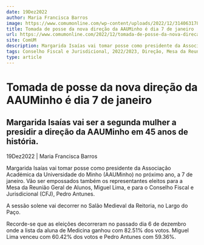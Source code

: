 ```yaml
---
date: 19Dez2022
author: Maria Francisca Barros
image: https://www.comumonline.com/wp-content/uploads/2022/12/314063178_9027201020639107_8210286556445903616_n-1.jpg
title: Tomada de posse da nova direção da AAUMinho é dia 7 de janeiro
url: https://www.comumonline.com/2022/12/tomada-de-posse-da-nova-direcao-da-aauminho-e-dia-7-de-janeiro/
site: ComUM
description: Margarida Isaías vai tomar posse como presidente da Associação Académica da Universidade do Minho (AAUMinho) no próximo ano, a 7 de janeiro.
tags: Conselho Fiscal e Jurisdicional, 2022/2023, Direção, Mesa da Reunião Geral de Alunos, Margarida Isaías, Pedro Antunes, Miguel Lima, Tomada de Posse AAUMinho
type: article
---
```



# Tomada de posse da nova direção da AAUMinho é dia 7 de janeiro

## Margarida Isaías vai ser a segunda mulher a presidir a direção da AAUMinho em 45 anos de história.

19Dez2022 | Maria Francisca Barros

Margarida Isaías vai tomar posse como presidente da Associação Académica da Universidade do Minho (AAUMinho) no próximo ano, a 7 de janeiro. Vão ser empossados também os representantes eleitos para a Mesa da Reunião Geral de Alunos, Miguel Lima, e para o Conselho Fiscal e Jurisdicional (CFJ), Pedro Antunes.

A sessão solene vai decorrer no Salão Medieval da Reitoria, no Largo do Paço.

Recorde-se que as eleições decorreram no passado dia 6 de dezembro onde a lista da aluna de Medicina ganhou com 82.51% dos votos. Miguel Lima venceu com 60.42% dos votos e Pedro Antunes com 59.36%.

